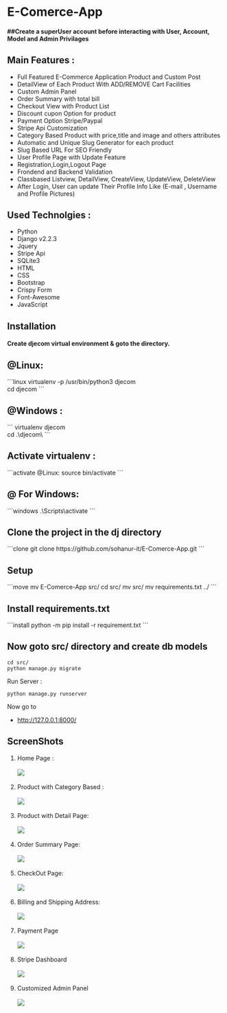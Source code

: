 # E-Comerce-App
<h4>
##Create a superUser account before interacting with User, Account, Model and Admin Privilages
</h4>
<h2>
Main Features :
</h2>
        
<ul>

<li> Full Featured E-Commerce Application Product and Custom Post</li>
  <li> DetailView of Each Product With ADD/REMOVE Cart Facilities</li>
    <li> Custom Admin Panel </li>
  <li> Order Summary with total bill </li>
  <li> Checkout View with Product List </li>
    <li> Discount cupon Option for product </li>
    <li> Payment Option Stripe/Paypal </li>
  <li> Stripe Api Customization</li>
  <li>Category Based Product with price,title and image and others attributes </li>
  <li>Automatic and Unique Slug Generator for each product</li>
   <li>Slug Based URL For SEO Friendly</li>
<li>User Profile Page with Update Feature</li>
<li>Registration,Login,Logout Page</li>
<li>Frondend and Backend Validation</li>
<li>Classbased Listview, DetailView, CreateView, UpdateView, DeleteView </li>
<li>After Login, User can update Their Profile Info Like (E-mail , Username and Profile Pictures) </li>


</ul>

<h2>
Used Technolgies :
</h2>
<ul>
<li>Python</li>
<li>Django v2.2.3</li>
<li>Jquery</li>
<li>Stripe Api</li>
<li>SQLite3</li>
<li>HTML</li>
<li>CSS</li>
<li>Bootstrap</li>
<li>Crispy Form</li>
<li>Font-Awesome</li>
<li>JavaScript</li>
</ul>

<h2>Installation</h2>
<h4>Create djecom virtual environment & goto the directory.
</h4>

<h2>@Linux:</h2>
```linux 
virtualenv -p /usr/bin/python3 djecom <br>
cd djecom
```

<h2> @Windows : </h2>
```
virtualenv djecom <br>
cd .\djecom\
```

<h2> Activate virtualenv : </h2>
```activate
@Linux:
source bin/activate
```
<h2> @ For Windows: </h2>
```windows
.\Scripts\activate
```
<h2> Clone the project in the dj directory </h2>
```clone
git clone https://github.com/sohanur-it/E-Comerce-App.git
```
<h2> Setup </h2>
```move
mv E-Comerce-App src/ 
cd src/  
mv src/  
mv requirements.txt ../ 
```
<h2>Install requirements.txt </h2>
```install
python -m pip install -r requirement.txt
```
<h2> Now goto src/ directory and create db models</h2>

```
cd src/ 
python manage.py migrate 
```

Run Server :
```runserver
python manage.py runserver
```
Now go to<a href="http://127.0.0.1:8000/"><ul><li> http://127.0.0.1:8000/</li></ul> </a>


<h2>ScreenShots</h2>
<ol>
  <li>Home Page : </li><br>
<img src="https://github.com/sohanur-it/E-Comerce-App/blob/master/screenshots/hom1.png"><br><br>

   <li>Product with Category Based : </li><br>
<img src="https://github.com/sohanur-it/E-Comerce-App/blob/master/screenshots/home2.png"><br><br>
  
 <li>Product with Detail Page: </li><br>
<img src="https://github.com/sohanur-it/E-Comerce-App/blob/master/screenshots/home3.png"><br><br>

 <li>Order Summary Page: </li><br>
<img src="https://github.com/sohanur-it/E-Comerce-App/blob/master/screenshots/home4.png"><br><br>

 <li>CheckOut Page: </li><br>
<img src="https://github.com/sohanur-it/E-Comerce-App/blob/master/screenshots/home5.png"><br><br>

 <li>Billing and Shipping Address: </li><br>
<img src="https://github.com/sohanur-it/E-Comerce-App/blob/master/screenshots/home6.png"><br><br>

   <li>Payment Page </li><br>
<img src="https://github.com/sohanur-it/E-Comerce-App/blob/master/screenshots/home7.png"><br><br>

  <li>Stripe Dashboard </li><br>
<img src="https://github.com/sohanur-it/E-Comerce-App/blob/master/screenshots/home8.png"><br><br>

 <li>Customized Admin Panel </li><br>
<img src="https://github.com/sohanur-it/E-Comerce-App/blob/master/screenshots/home9.png"><br><br>
  
</ol>

</body>

</html>

